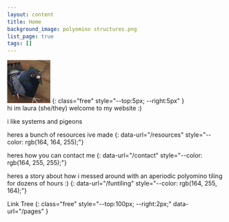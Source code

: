 ```yaml
---
layout: content
title: Home
background_image: polyomino structures.png
list_page: true
tags: []
---
```


<img src="/resources/images/poly pigeon.png">
{: class="free" style="--top:5px; --right:5px" }

<div class="free" markdown="1" style="--top: 10px; --left:20px;">
hi im laura (she/they) welcome to my website :)

i like systems and pigeons

heres a bunch of resources ive made
{: data-url="/resources" style="--color: rgb(164, 164, 255);"}

heres how you can contact me
{: data-url="/contact" style="--color: rgb(164, 255, 255);"}

heres a story about how i messed around with an aperiodic polyomino tiling for dozens of hours :)
{: data-url="/funtiling" style="--color: rgb(164, 255, 164);"}
</div>

Link Tree
{: class="free" style="--top:100px; --right:2px;" data-url="/pages" }
